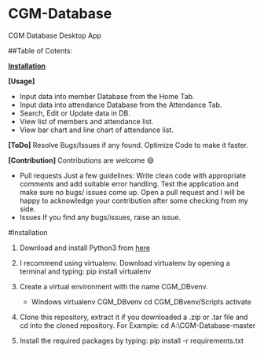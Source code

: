 # CGM-Database
CGM Database Desktop App

##Table of Cotents:

**[Installation](#Installation)**
    
**[Usage]**
- Input data into member Database from the Home Tab.
- Input data into attendance Database from the Attendance Tab.
- Search, Edit or Update data in DB.
- View list of members and attendance list.
- View bar chart and line chart of attendance list.

**[ToDo]**
  Resolve Bugs/Issues if any found.
  Optimize Code to make it faster.
  
**[Contribution]**
Contributions are welcome 😄

 - Pull requests
    Just a few guidelines:
      Write clean code with appropriate comments and add suitable error handling.
      Test the application and make sure no bugs/ issues come up.
      Open a pull request and I will be happy to acknowledge your contribution after some checking from my side.
 - Issues
   If you find any bugs/issues, raise an issue.

#Installation
1. Download and install Python3 from [here](https://www.python.org/downloads/)

2. I recommend using virtualenv. Download virtualenv by opening a terminal and typing:
    pip install virtualenv
    
3. Create a virtual environment with the name CGM_DBvenv.
    - Windows
      virtualenv CGM_DBvenv
      cd CGM_DBvenv/Scripts
      activate
      
4. Clone this repository, extract it if you downloaded a .zip or .tar file and cd into the cloned repository.
    For Example:
    cd A:\CGM-Database-master
  
5. Install the required packages by typing:
    pip install -r requirements.txt

